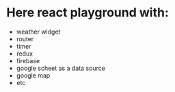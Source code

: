 # Here react playground with:
- weather widget
- router
- timer
- redux
- firebase
- google scheet as a data source
- google map
- etc

